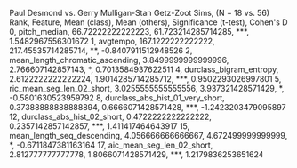 Paul Desmond vs. Gerry Mulligan-Stan Getz-Zoot Sims, (N = 18 vs. 56)
Rank, Feature, Mean (class), Mean (others), Significance (t-test), Cohen's D
0, pitch_median, 66.72222222222223, 61.723214285714285, ***, 1.5482967556301672
1, avgtempo, 167.1222222222222, 217.45535714285714, **, -0.8407911512948526
2, mean_length_chromatic_ascending, 3.8499999999999996, 2.766607142857143, *, 0.7013584937622511
4, durclass_bigram_entropy, 2.6122222222222224, 1.9014285714285712, ***, 0.9502293026997801
5, ric_mean_seg_len_02_short, 3.0255555555555556, 3.937321428571429, *, -0.5801630523959792
8, durclass_abs_hist_01_very_short, 0.37388888888888894, 0.6666071428571428, ***, -1.2423203479095897
12, durclass_abs_hist_02_short, 0.4722222222222222, 0.2357142857142857, ***, 1.411417464643917
15, mean_length_seq_descending, 4.056666666666667, 4.672499999999999, *, -0.6711847381163164
17, aic_mean_seg_len_02_short, 2.812777777777778, 1.8066071428571429, ***, 1.2179836253651624
